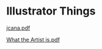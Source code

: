 # Illustrator Things

[jcana.pdf](https://github.com/user-attachments/files/20256186/jcana.pdf)

[What the Artist is.pdf](https://github.com/user-attachments/files/20256189/What.the.Artist.is.pdf)

